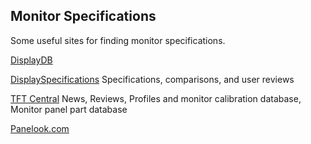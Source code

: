 ## Monitor Specifications

Some useful sites for finding monitor specifications.

[DisplayDB](https://www.displaydb.com)

[DisplaySpecifications](https://www.displayspecifications.com/) Specifications, comparisons, and user reviews

[TFT Central](https://tftcentral.co.uk/) News, Reviews, Profiles and monitor calibration database, Monitor panel part database

[Panelook.com](https://www.panelook.com/modelsearch.php?op=advancedsearch)